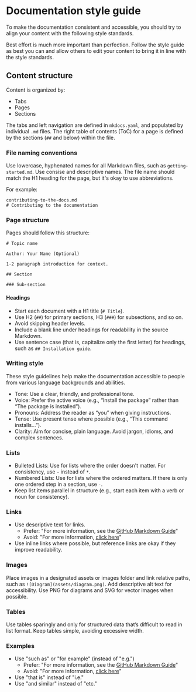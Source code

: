 # Documentation style guide

To make the documentation consistent and accessible, you should try to align your content with the following style standards.

Best effort is much more important than perfection. Follow the style guide as best you can and allow others to edit your content to bring it in line with the style standards.

## Content structure

Content is organized by:

* Tabs
* Pages
* Sections

The tabs and left navigation are defined in `mkdocs.yaml`, and populated by individual `.md` files.
The right table of contents (ToC) for a page is defined by the sections (`##` and below) within the file.

### File naming conventions

Use lowercase, hyphenated names for all Markdown files, such as `getting-started.md`. Use consise and descriptive names. The file name should match the H1 heading for the page, but it's okay to use abbreviations.

For example:
```
contributing-to-the-docs.md
# Contributing to the documentation
```

### Page structure

Pages should follow this structure:

```
# Topic name

Author: Your Name (Optional)

1-2 paragraph introduction for context.

## Section

### Sub-section

```

#### Headings

- Start each document with a H1 title (`# Title`).
- Use H2 (`##`) for primary sections, H3 (`###`) for subsections, and so on.
- Avoid skipping header levels.
- Include a blank line under headings for readability in the source Markdown.
- Use sentence case (that is, capitalize only the first letter) for headings, such as `## Installation guide`.

### Writing style

These style guidelines help make the documentation accessible to people from various language backgrounds and abilities.

- Tone: Use a clear, friendly, and professional tone.
- Voice: Prefer the active voice (e.g., “Install the package” rather than “The package is installed”).
- Pronouns: Address the reader as “you” when giving instructions.
- Tense: Use present tense where possible (e.g., “This command installs…”).
- Clarity: Aim for concise, plain language. Avoid jargon, idioms, and complex sentences.


### Lists

- Bulleted Lists: Use for lists where the order doesn't matter. For consistency, use `-` instead of `*`.
- Numbered Lists: Use for lists where the ordered matters. If there is only one ordered step in a section, use `-`.
- Keep list items parallel in structure (e.g., start each item with a verb or noun for consistency).

### Links
- Use descriptive text for links.
    - Prefer: "For more information, see the [GitHub Markdown Guide](https://example.com)"
    - Avoid: "For more information, [click here](https://example.com)"
- Use inline links where possible, but reference links are okay if they improve readability.

### Images

Place images in a designated assets or images folder and link relative paths, such as `![Diagram](assets/diagram.png)`.
Add descriptive alt text for accessibility.
Use PNG for diagrams and SVG for vector images when possible.

### Tables

Use tables sparingly and only for structured data that’s difficult to read in list format.
Keep tables simple, avoiding excessive width.

### Examples
- Use "such as" or "for example" (instead of "e.g.")
    - Prefer: "For more information, see the [GitHub Markdown Guide](https://example.com)"
    - Avoid: "For more information, [click here](https://example.com)"
- Use "that is" instead of "i.e."
- Use "and similar" instead of "etc."